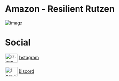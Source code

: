 # Amazon - Resilient Rutzen
![image](https://github.com/Saddam171/Amazon/assets/92656405/bacfee81-7512-4663-a42e-9c87b772d8b2)

# Social 
<a href="https://instagram.com/rz.ung" target="blank"><img align="center" src="https://raw.githubusercontent.com/rahuldkjain/github-profile-readme-generator/master/src/images/icons/Social/instagram.svg" alt="rz.ung" height="30" width="40" /></a>
[Instagram]([https://www.instagram.com/rz.ung/](https://www.instagram.com/__66666666666666666666666__/))

<a href="https://discord.gg/! ᴏғᴘ ⚡ Resilient |ᴿᴶ 🇦🇷#0019" target="blank"><img align="center" src="https://raw.githubusercontent.com/rahuldkjain/github-profile-readme-generator/master/src/images/icons/Social/discord.svg" alt="! ᴏғᴘ ⚡ Resilient |ᴿᴶ 🇦🇷#0019" height="30" width="40" /></a>
[Discord](https://discord.gg/ung7)
